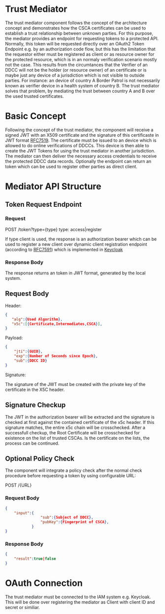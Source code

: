 # Trust Mediator

The trust mediator component follows the concept of the architecture concept and demonstrates how the CSCA certificates can be used to establish a trust relationship between unknown parties. For this purpose, the mediator provides an endpoint for requesting tokens to a protected API. Normally, this token will be requested directly over an OAuth2 Token Endpoint e.g. by an authorization code flow, but this has the limitation that the requestor either must be registered as client or as resource owner for the protected resource, which is in an normaly verification scenario mostly not the case. This results from the circumtances that the Verifier of an DDCC will not be the holder (or resource owner) of an certificate or is maybe just any device of a jurisdiction which is not visible to outside parties. For instance: an device of country A Border Patrol is not necessarily known as verifier device in a health system of country B. The trust mediator solves that problem, by mediating the trust between country A and B over the used trusted certificates. 


# Basic Concept

Following the concept of the trust mediator, the component will receive a signed JWT with an X509 certificate and the signature of this certificaste in JWT format [RFC7519](https://datatracker.ietf.org/doc/html/rfc7519). The certificate must be issued to an device which is allowed to do online verifications of DDCCs. This device is then able to create the JWT Tokens for using the trust mediator in another jurisdiction. The mediator can then deliver the necessary access credentials to receive the protected DDCC data records. Optionally the endpoint can return an token which can be used to register other parties as direct client.

# Mediator API Structure

## Token Request Endpoint 

### Request
POST
/token?type={type}
type: access|register

If type client is used, the response is an authorization bearer which can be used to register a new client over dynamic client registration endpoint (according to [RFC7591](https://datatracker.ietf.org/doc/html/rfc7591)) which is implemented in [Keycloak](https://github.com/keycloak/keycloak-documentation/blob/main/securing_apps/topics/client-registration.adoc)

### Response Body

The response returns an token in JWT format, generated by the local system.

## Request Body

Header:
```json
{
   "alg":{Used Algorithm},
   "x5c":[{Certificate,Intermediates,CSCA}],
}
```
Payload:
```json
{
    "jti":{GUID},
    "exp":{Number of Seconds since Epoch},
    "sub":{DDCC ID}
}
```

Signature:

The signature of the JWT must be created with the private key of the certificate in the X5C header. 

## Signature Checkup

The JWT in the authorization bearer will be extracted and the signature is checked at first against the contained certificate of the x5c header. If this signature matches, the entire x5c chain will be crosschecked. After a successfull checkup, the Root Certificate will be crosschecked for existence on the list of trusted CSCAs. Is the certificate on the lists, the process can be continued. 

## Optional Policy Check

The component will integrate a policy check after the normal check procedure before requesting a token by using configurable URL: 

POST /{URL}

### Request Body
```json
{
    "input":{
                "sub":{Subject of DDCC},
                "pubKey":{Fingerprint of CSCA},
            }
}
```

### Response Body

```json
{
    "result":true|false
}
```


# OAuth Connection

The trust mediator must be connected to the IAM system e.g. Keycloak. This will be done over registering the mediator as Client with client ID and secret or similiar. 